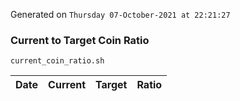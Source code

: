 Generated on `Thursday 07-October-2021 at 22:21:27`

### Current to Target Coin Ratio
`current_coin_ratio.sh`

Date|Current|Target|Ratio
---|---|---|---

